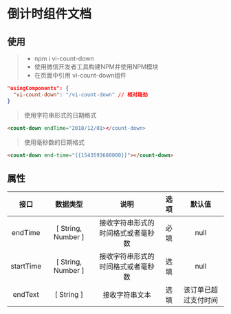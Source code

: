 # 倒计时组件文档

## 使用

> * npm i vi-count-down
> * 使用微信开发者工具构建NPM并使用NPM模块
> * 在页面中引用 vi-count-down组件

```json
"usingComponents": {
  "vi-count-down": "/vi-count-down" // 相对路劲
}
```

> 使用字符串形式的日期格式

```HTML
<count-down endTime="2018/12/01></count-down>
```

> 使用毫秒数的日期格式

```HTML
<count-down end-time="{{1543593600000}}"></count-down>
```

## 属性

| 接口 | 数据类型 | 说明 | 选项 | 默认值 |
| :--: | :--: | :--: | :--: | :--: |
| endTime | [ String, Number  ] | 接收字符串形式的时间格式或者毫秒数 | 必填 | null |
| startTime | [ String, Number  ] | 接收字符串形式的时间格式或者毫秒数 | 选填 | null |
| endText | [ String ] | 接收字符串文本 | 选填 | 该订单已超过支付时间 |